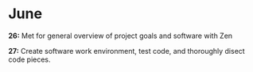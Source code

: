 
June 
=========

**26:** Met for general overview of project goals and software with Zen
    
**27:** Create software work environment, test code, and thoroughly disect code pieces.
    
    






